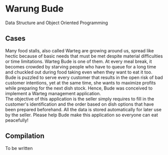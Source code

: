 # Warung Bude
Data Structure and Object Oriented Programming

## Cases
Many food stalls, also called Warteg are growing around us, spread like hectic
because of basic needs that must be met despite material difficulties or time
limitations. Warteg Bude is one of them. At every meal break, it becomes crowded by
starving people who have to queue for a long time and chuckled out during food taking
even when they want to eat it too.<br>
Bude is puzzled to serve every customer that results in the open risk of bad
customer intentions, yet at the same time, she wants to maximize profits while
preparing for the next dish stock. Hence, Bude was conceived to implement a Warteg
management application.<br>
The objective of this application is the seller simply requires to fill in the
customer's identification and the order based on dish options that have been prepared
beforehand. All the data is stored automatically for later use by the seller. Please help
Bude make this application so everyone can eat peacefully!

## Compilation
To be written